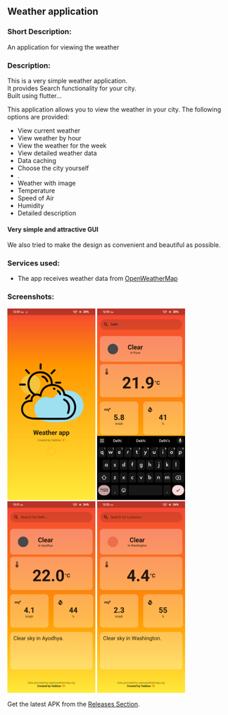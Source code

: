 ## Weather application
### Short Description:
An application for viewing the weather

### Description:

This is a very simple weather application.<br>
It provides Search functionality for your city. <br>
Built using flutter...<br>





This application allows you to view the weather in your city.
The following options are provided:

- View current weather
- View weather by hour
- View the weather for the week
- View detailed weather data
- Data caching
- Choose the city yourself
- .
- Weather with image
- Temperature
- Speed of Air
- Humidity
- Detailed description

#### Very simple and attractive GUI
We also tried to make the design as convenient and beautiful as possible.

### Services used:

- The app receives weather data from [OpenWeatherMap](https://openweathermap.org)

### Screenshots:

<img src='/readme/1.png' width='200'/> <img src='/readme/2.png' width='200'/> <img src='/readme/3.png' width='200'/> <img src='/readme/4.png' width='200'/>

Get the latest APK from the [Releases Section](https://github.com/sapatevaibhav/weather/releases/latest).

<!-- You can also find the app on IzzyOnDroid via a F-Droid client [here](). -->
